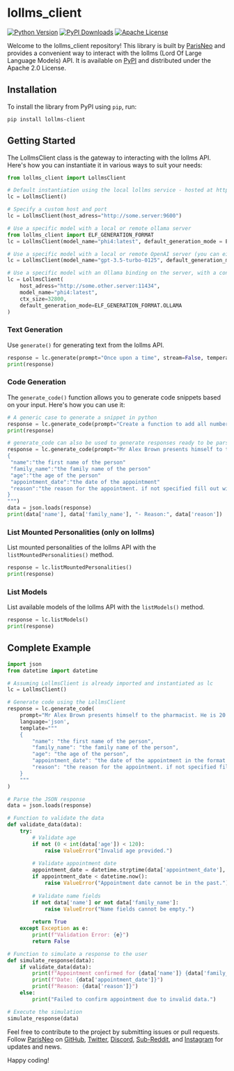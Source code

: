 # lollms_client

[![Python Version](https://img.shields.io/pypi/pyversions/lollms-client)](https://pypi.org/project/lollms-client/) [![PyPI Downloads](https://img.shields.io/pypi/dw/lollms-client)](https://pypi.org/project/lollms-client/) [![Apache License](https://img.shields.io/apachie/2.0)](https://www.apache.org/licenses/LICENSE-2.0)

Welcome to the lollms_client repository! This library is built by [ParisNeo](https://github.com/ParisNeo) and provides a convenient way to interact with the lollms (Lord Of Large Language Models) API. It is available on [PyPI](https://pypi.org/project/lollms-client/) and distributed under the Apache 2.0 License.

## Installation

To install the library from PyPI using `pip`, run:

```
pip install lollms-client
``` 

## Getting Started

The LollmsClient class is the gateway to interacting with the lollms API. Here's how you can instantiate it in various ways to suit your needs:

```python
from lollms_client import LollmsClient

# Default instantiation using the local lollms service - hosted at http://localhost:9600
lc = LollmsClient()

# Specify a custom host and port
lc = LollmsClient(host_adress="http://some.server:9600")

# Use a specific model with a local or remote ollama server
from lollms_client import ELF_GENERATION_FORMAT
lc = LollmsClient(model_name="phi4:latest", default_generation_mode = ELF_GENERATION_FORMAT.OLLAMA)

# Use a specific model with a local or remote OpenAI server (you can either set your key as an environment variable or pass it here)
lc = LollmsClient(model_name="gpt-3.5-turbo-0125", default_generation_mode = ELF_GENERATION_FORMAT.OPENAI)

# Use a specific model with an Ollama binding on the server, with a context size of 32800
lc = LollmsClient(
    host_adress="http://some.other.server:11434",
    model_name="phi4:latest",
    ctx_size=32800,
    default_generation_mode=ELF_GENERATION_FORMAT.OLLAMA
)
```

### Text Generation

Use `generate()` for generating text from the lollms API.

```python
response = lc.generate(prompt="Once upon a time", stream=False, temperature=0.5)
print(response)
```

### Code Generation

The `generate_code()` function allows you to generate code snippets based on your input. Here's how you can use it:

```python
# A generic case to generate a snippet in python
response = lc.generate_code(prompt="Create a function to add all numbers of a list", language='python')
print(response)

# generate_code can also be used to generate responses ready to be parsed - with json or yaml for instance
response = lc.generate_code(prompt="Mr Alex Brown presents himself to the pharmacist. He is 20 years old and seeks an appointment for the 12th of October. Fill out his application.", language='json', template="""
{
 "name":"the first name of the person"
 "family_name":"the family name of the person"
 "age":"the age of the person"
 "appointment_date":"the date of the appointment"
 "reason":"the reason for the appointment. if not specified fill out with 'N/A'"
}
""")
data = json.loads(response)
print(data['name'], data['family_name'], "- Reason:", data['reason'])
```


### List Mounted Personalities (only on lollms)

List mounted personalities of the lollms API with the `listMountedPersonalities()` method.

```python
response = lc.listMountedPersonalities()
print(response)
```

### List Models

List available models of the lollms API with the `listModels()` method.

```python
response = lc.listModels()
print(response)
```

## Complete Example

```python
import json
from datetime import datetime

# Assuming LollmsClient is already imported and instantiated as lc
lc = LollmsClient()

# Generate code using the LollmsClient
response = lc.generate_code(
    prompt="Mr Alex Brown presents himself to the pharmacist. He is 20 years old and seeks an appointment for the 12th of October. Fill out his application.",
    language='json',
    template="""
    {
        "name": "the first name of the person",
        "family_name": "the family name of the person",
        "age": "the age of the person",
        "appointment_date": "the date of the appointment in the format DD/MM/YYYY",
        "reason": "the reason for the appointment. if not specified fill out with 'N/A'"
    }
    """
)

# Parse the JSON response
data = json.loads(response)

# Function to validate the data
def validate_data(data):
    try:
        # Validate age
        if not (0 < int(data['age']) < 120):
            raise ValueError("Invalid age provided.")
        
        # Validate appointment date
        appointment_date = datetime.strptime(data['appointment_date'], '%d/%m/%Y')
        if appointment_date < datetime.now():
            raise ValueError("Appointment date cannot be in the past.")
        
        # Validate name fields
        if not data['name'] or not data['family_name']:
            raise ValueError("Name fields cannot be empty.")
        
        return True
    except Exception as e:
        print(f"Validation Error: {e}")
        return False

# Function to simulate a response to the user
def simulate_response(data):
    if validate_data(data):
        print(f"Appointment confirmed for {data['name']} {data['family_name']}.")
        print(f"Date: {data['appointment_date']}")
        print(f"Reason: {data['reason']}")
    else:
        print("Failed to confirm appointment due to invalid data.")

# Execute the simulation
simulate_response(data)
```

Feel free to contribute to the project by submitting issues or pull requests. Follow [ParisNeo](https://github.com/ParisNeo) on [GitHub](https://github.com/ParisNeo), [Twitter](https://twitter.com/ParisNeo_AI), [Discord](https://discord.gg/BDxacQmv), [Sub-Reddit](r/lollms), and [Instagram](https://www.instagram.com/spacenerduino/) for updates and news.

Happy coding!
